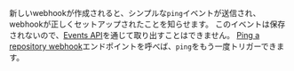新しいwebhookが作成されると、シンプルな`ping`イベントが送信され、webhookが正しくセットアップされたことを知らせます。 このイベントは保存されないので、[Events API](/v3/activity/events/)を通じて取り出すことはできません。 [Ping a repository webhook](/v3/repos/hooks/#ping-a-repository-webhook)エンドポイントを呼べば、`ping`をもう一度トリガーできます。
